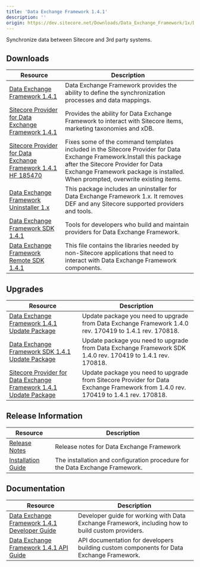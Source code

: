 ```yaml
---
title: 'Data Exchange Framework 1.4.1'
description: ''
origin: https://dev.sitecore.net/Downloads/Data_Exchange_Framework/1x/Data_Exchange_Framework_1_4_1.aspx
---
```


Synchronize data between Sitecore and 3rd party systems.

## Downloads

| Resource                                                                                                                                                                                                                                                                                      | Description                                                                                                                                                                                                                                   |
| --------------------------------------------------------------------------------------------------------------------------------------------------------------------------------------------------------------------------------------------------------------------------------------------- | --------------------------------------------------------------------------------------------------------------------------------------------------------------------------------------------------------------------------------------------- |
| [Data Exchange Framework 1.4.1](https://scdp.blob.core.windows.net/downloads/Data%20Exchange%20Framework/1x/Data%20Exchange%20Framework%201%204%201/Secure/Data%20Exchange%20Framework%201.4.1%20rev.%20170818.zip)                                                                           | Data Exchange Framework provides the ability to define the synchronization processes and data mappings.                                                                                                                                       |
| [Sitecore Provider for Data Exchange Framework 1.4.1](https://scdp.blob.core.windows.net/downloads/Data%20Exchange%20Framework/1x/Data%20Exchange%20Framework%201%204%201/Secure/Sitecore%20Provider%20for%20Data%20Exchange%20Framework%201.4.1%20rev.%20170818.zip)                         | Provides the ability for Data Exchange Framework to interact with Sitecore items, marketing taxonomies and xDB.                                                                                                                               |
| [Sitecore Provider for Data Exchange Framework 1.4.1 HF 185470](https://scdp.blob.core.windows.net/downloads/Data%20Exchange%20Framework/1x/Data%20Exchange%20Framework%201%204%201/Secure/Sitecore%20Provider%20for%20Data%20Exchange%20Framework%201.4.1%20rev.%20170804%20HF%20185470.zip) | Fixes some of the command templates included in the Sitecore Provider for Data Exchange Framework.Install this package after the Sitecore Provider for Data Exchange Framework package is installed. When prompted, overwrite existing items. |
| [Data Exchange Framework Uninstaller 1.x](https://scdp.blob.core.windows.net/downloads/Data%20Exchange%20Framework/1x/Data%20Exchange%20Framework%201%204%201/Secure/Data%20Exchange%20Framework%20Uninstaller%201.x%20rev.%20171201.zip)                                                     | This package includes an uninstaller for Data Exchange Framework 1.x. It removes DEF and any Sitecore supported providers and tools.                                                                                                          |
| [Data Exchange Framework SDK 1.4.1](https://scdp.blob.core.windows.net/downloads/Data%20Exchange%20Framework/1x/Data%20Exchange%20Framework%201%204%201/Secure/Data%20Exchange%20Framework%20SDK%201.4.1%20rev.%20170818.zip)                                                                 | Tools for developers who build and maintain providers for Data Exchange Framework.                                                                                                                                                            |
| [Data Exchange Framework Remote SDK 1.4.1](https://scdp.blob.core.windows.net/downloads/Data%20Exchange%20Framework/1x/Data%20Exchange%20Framework%201%204%201/Secure/Data%20Exchange%20Framework%20Remote%20SDK%201.4.1%20rev.%20170818.zip)                                                 | This file contains the libraries needed by non-Sitecore applications that need to interact with Data Exchange Framework components.                                                                                                           |

## Upgrades

| Resource                                                                                                                                                                                                                                                                                         | Description                                                                                                                        |
| ------------------------------------------------------------------------------------------------------------------------------------------------------------------------------------------------------------------------------------------------------------------------------------------------ | ---------------------------------------------------------------------------------------------------------------------------------- |
| [Data Exchange Framework 1.4.1 Update Package](https://scdp.blob.core.windows.net/downloads/Data%20Exchange%20Framework/1x/Data%20Exchange%20Framework%201%204%201/Secure/Data%20Exchange%20Framework%201.4.1%20rev.%20170818%20update.update)                                                   | Update package you need to upgrade from Data Exchange Framework 1.4.0 rev. 170419 to 1.4.1 rev. 170818.                            |
| [Data Exchange Framework SDK 1.4.1 Update Package](https://scdp.blob.core.windows.net/downloads/Data%20Exchange%20Framework/1x/Data%20Exchange%20Framework%201%204%201/Secure/Data%20Exchange%20Framework%20SDK%201.4.1%20rev.%20170818%20update.update)                                         | Update package you need to upgrade from Data Exchange Framework SDK 1.4.0 rev. 170419 to 1.4.1 rev. 170818.                        |
| [Sitecore Provider for Data Exchange Framework 1.4.1 Update Package](https://scdp.blob.core.windows.net/downloads/Data%20Exchange%20Framework/1x/Data%20Exchange%20Framework%201%204%201/Secure/Sitecore%20Provider%20for%20Data%20Exchange%20Framework%201.4.1%20rev.%20170818%20update.update) | Update package you need to upgrade from Sitecore Provider for Data Exchange Framework from 1.4.0 rev. 170419 to 1.4.1 rev. 170818. |

## Release Information

| Resource                                                                                                                                                                                                   | Description                                                                   |
| ---------------------------------------------------------------------------------------------------------------------------------------------------------------------------------------------------------- | ----------------------------------------------------------------------------- |
| [Release Notes](/downloads/Data_Exchange_Framework/1x/Data_Exchange_Framework_1_4_1/Release_Notes)                                                                                                         | Release notes for Data Exchange Framework                                     |
| [Installation Guide](https://scdp.blob.core.windows.net/downloads/Data%20Exchange%20Framework/1x/Data%20Exchange%20Framework%201%204/Secure/Installation%20Guide%20Data%20Exchange%20Framework%2014a4.pdf) | The installation and configuration procedure for the Data Exchange Framework. |

## Documentation

| Resource                                                                                                                                                                                                     | Description                                                                                        |
| ------------------------------------------------------------------------------------------------------------------------------------------------------------------------------------------------------------ | -------------------------------------------------------------------------------------------------- |
| [Data Exchange Framework 1.4.1 Developer Guide](https://doc.sitecore.com/developers/def/v1.4.1/)                                                                                                             | Developer guide for working with Data Exchange Framework, including how to build custom providers. |
| [Data Exchange Framework 1.4.1 API Guide](https://scdp.blob.core.windows.net/downloads/Data%20Exchange%20Framework/1x/Data%20Exchange%20Framework%201%204/Secure/SitecoreDataExchangeAPIDocumentation14.chm) | API documentation for developers building custom components for Data Exchange Framework.           |
